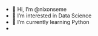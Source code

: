- 👋 Hi, I’m @nixonseme
- 👀 I’m interested in Data Science
- 🌱 I’m currently learning Python
- 

<!---
nixonseme/nixonseme is a ✨ special ✨ repository because its `README.md` (this file) appears on your GitHub profile.
You can click the Preview link to take a look at your changes.
--->
